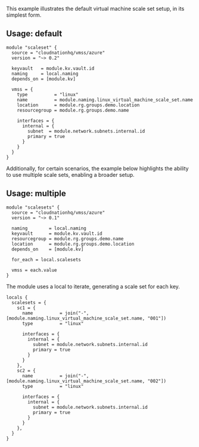 This example illustrates the default virtual machine scale set setup, in its simplest form.

## Usage: default

```hcl
module "scaleset" {
  source = "cloudnationhq/vmss/azure"
  version = "~> 0.2"

  keyvault   = module.kv.vault.id
  naming     = local.naming
  depends_on = [module.kv]

  vmss = {
    type          = "linux"
    name          = module.naming.linux_virtual_machine_scale_set.name
    location      = module.rg.groups.demo.location
    resourcegroup = module.rg.groups.demo.name

    interfaces = {
      internal = {
        subnet  = module.network.subnets.internal.id
        primary = true
      }
    }
  }
}
```

Additionally, for certain scenarios, the example below highlights the ability to use multiple scale sets, enabling a broader setup.

## Usage: multiple

```hcl
module "scalesets" {
  source = "cloudnationhq/vmss/azure"
  version = "~> 0.1"

  naming        = local.naming
  keyvault      = module.kv.vault.id
  resourcegroup = module.rg.groups.demo.name
  location      = module.rg.groups.demo.location
  depends_on    = [module.kv]

  for_each = local.scalesets

  vmss = each.value
}
```

The module uses a local to iterate, generating a scale set for each key.

```hcl
locals {
  scalesets = {
    sc1 = {
      name          = join("-", [module.naming.linux_virtual_machine_scale_set.name, "001"])
      type          = "linux"

      interfaces = {
        internal = {
          subnet = module.network.subnets.internal.id
          primary = true
        }
      }
    },
    sc2 = {
      name          = join("-", [module.naming.linux_virtual_machine_scale_set.name, "002"])
      type          = "linux"

      interfaces = {
        internal = {
          subnet = module.network.subnets.internal.id
          primary = true
        }
      }
    },
  }
}
```
